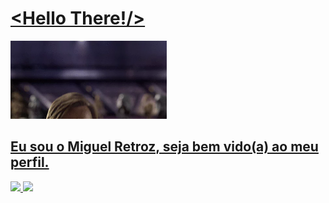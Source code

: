 <a href="https://github.com/MiguelRetroz">

# <Hello There!/>
<img src='./img/hello_there.webp' width='250px'/>

## Eu sou o Miguel Retroz, seja bem vido(a) ao meu perfil.

<div>
  <img height="180em" src="https://github-readme-stats.vercel.app/api?username=MiguelRetroz&show_icons=true&theme=shades-of-purple&include_all_commits=true&count_private=true"/>
    <img height="180em" src="https://github-readme-stats.vercel.app/api/top-langs/?username=MiguelRetroz&layout=compact&theme=shades-of-purple">
</div>